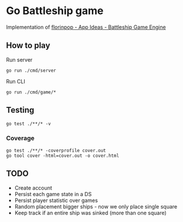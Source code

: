 # Go Battleship game

Implementation of [florinpop - App Ideas - Battleship Game Engine](https://github.com/florinpop17/app-ideas/blob/master/Projects/3-Advanced/Battleship-Game-Engine.md)

## How to play

Run server
```
go run ./cmd/server
```

Run CLI
```
go run ./cmd/game/*
```

## Testing

```
go test ./**/* -v
```

### Coverage
```
go test ./**/* -coverprofile cover.out
go tool cover -html=cover.out -o cover.html
```

## TODO

* Create account
* Persist each game state in a DS
* Persist player statistic over games
* Random placement bigger ships - now we only place single square
* Keep track if an entire ship was sinked (more than one square)